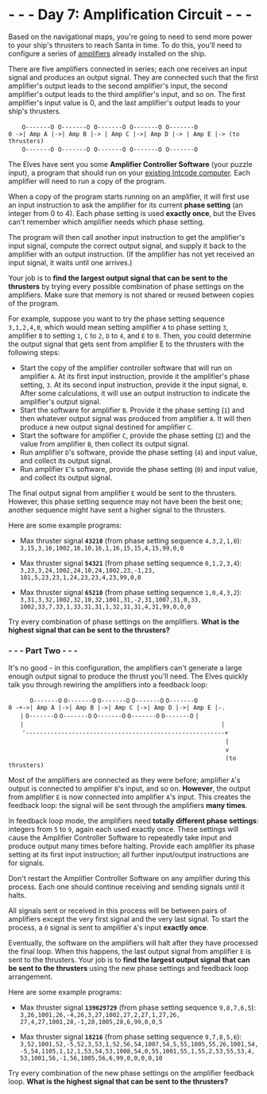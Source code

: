 # - - - Day 7: Amplification Circuit - - -

Based on the navigational maps, you're going to need to send more power to your ship's thrusters to reach Santa in time. To do this, you'll need to configure a series of [amplifiers](https://en.wikipedia.org/wiki/Amplifier) already installed on the ship.

There are five amplifiers connected in series; each one receives an input signal and produces an output signal. They are connected such that the first amplifier's output leads to the second amplifier's input, the second amplifier's output leads to the third amplifier's input, and so on. The first amplifier's input value is 0, and the last amplifier's output leads to your ship's thrusters.

&nbsp;&nbsp;&nbsp;&nbsp;&nbsp;&nbsp;&nbsp;``O-------O``&nbsp;&nbsp;``O-------O``&nbsp;&nbsp;``O-------O``&nbsp;&nbsp;``O-------O``&nbsp;&nbsp;``O-------O``  
``0 ->| Amp A |->| Amp B |-> | Amp C |->| Amp D |-> | Amp E |-> (to thrusters)``  
&nbsp;&nbsp;&nbsp;&nbsp;&nbsp;&nbsp;&nbsp;``O-------O``&nbsp;&nbsp;``O-------O``&nbsp;&nbsp;``O-------O``&nbsp;&nbsp;``O-------O``&nbsp;&nbsp;``O-------O``  

The Elves have sent you some **Amplifier Controller Software** (your puzzle input), a program that should run on your [existing Intcode computer](https://github.com/vincent-vega/adventofcode/tree/master/2019/day_05). Each amplifier will need to run a copy of the program.

When a copy of the program starts running on an amplifier, it will first use an input instruction to ask the amplifier for its current **phase setting** (an integer from 0 to 4). Each phase setting is used **exactly once**, but the Elves can't remember which amplifier needs which phase setting.

The program will then call another input instruction to get the amplifier's input signal, compute the correct output signal, and supply it back to the amplifier with an output instruction. (If the amplifier has not yet received an input signal, it waits until one arrives.)

Your job is to **find the largest output signal that can be sent to the thrusters** by trying every possible combination of phase settings on the amplifiers. Make sure that memory is not shared or reused between copies of the program.

For example, suppose you want to try the phase setting sequence ``3,1,2,4,0``, which would mean setting amplifier ``A`` to phase setting ``3``, amplifier ``B`` to setting ``1``, ``C`` to ``2``, ``D`` to ``4``, and ``E`` to ``0``. Then, you could determine the output signal that gets sent from amplifier E to the thrusters with the following steps:

* Start the copy of the amplifier controller software that will run on amplifier ``A``. At its first input instruction, provide it the amplifier's phase setting, ``3``. At its second input instruction, provide it the input signal, ``0``. After some calculations, it will use an output instruction to indicate the amplifier's output signal.
* Start the software for amplifier ``B``. Provide it the phase setting (``1``) and then whatever output signal was produced from amplifier ``A``. It will then produce a new output signal destined for amplifier ``C``.
* Start the software for amplifier ``C``, provide the phase setting (``2``) and the value from amplifier ``B``, then collect its output signal.
* Run amplifier ``D``'s software, provide the phase setting (``4``) and input value, and collect its output signal.
* Run amplifier ``E``'s software, provide the phase setting (``0``) and input value, and collect its output signal.

The final output signal from amplifier ``E`` would be sent to the thrusters. However, this phase setting sequence may not have been the best one; another sequence might have sent a higher signal to the thrusters.

Here are some example programs:

* Max thruster signal **``43210``** (from phase setting sequence ``4,3,2,1,0``):
  ``3,15,3,16,1002,16,10,16,1,16,15,15,4,15,99,0,0``

* Max thruster signal **``54321``** (from phase setting sequence ``0,1,2,3,4``):
  ``3,23,3,24,1002,24,10,24,1002,23,-1,23,``
  ``101,5,23,23,1,24,23,23,4,23,99,0,0``

* Max thruster signal **``65210``** (from phase setting sequence ``1,0,4,3,2``):
  ``3,31,3,32,1002,32,10,32,1001,31,-2,31,1007,31,0,33,``
  ``1002,33,7,33,1,33,31,31,1,32,31,31,4,31,99,0,0,0``

Try every combination of phase settings on the amplifiers. **What is the highest signal that can be sent to the thrusters?**


### - - - Part Two - - -

It's no good - in this configuration, the amplifiers can't generate a large enough output signal to produce the thrust you'll need. The Elves quickly talk you through rewiring the amplifiers into a feedback loop:

&nbsp;&nbsp;&nbsp;&nbsp;&nbsp;&nbsp;&nbsp;&nbsp;&nbsp;&nbsp;&nbsp;``O-------O``&nbsp;``O-------O``&nbsp;``O-------O``&nbsp;``O-------O``&nbsp;``O-------O``  
``0 -+->| Amp A |->| Amp B |->| Amp C |->| Amp D |->| Amp E |-.``  
&nbsp;&nbsp;&nbsp;&nbsp;&nbsp;&nbsp;``|``&nbsp;``O-------O``&nbsp;``O-------O``&nbsp;``O-------O``&nbsp;``O-------O``&nbsp;``O-------O``&nbsp;``|``  
&nbsp;&nbsp;&nbsp;&nbsp;&nbsp;&nbsp;``|``&nbsp;&nbsp;&nbsp;&nbsp;&nbsp;&nbsp;&nbsp;&nbsp;&nbsp;&nbsp;&nbsp;&nbsp;&nbsp;&nbsp;&nbsp;&nbsp;&nbsp;&nbsp;&nbsp;&nbsp;&nbsp;&nbsp;&nbsp;&nbsp;&nbsp;&nbsp;&nbsp;&nbsp;&nbsp;&nbsp;&nbsp;&nbsp;&nbsp;&nbsp;&nbsp;&nbsp;&nbsp;&nbsp;&nbsp;&nbsp;&nbsp;&nbsp;&nbsp;&nbsp;&nbsp;&nbsp;&nbsp;&nbsp;&nbsp;&nbsp;&nbsp;&nbsp;&nbsp;&nbsp;&nbsp;&nbsp;&nbsp;&nbsp;&nbsp;&nbsp;&nbsp;&nbsp;&nbsp;&nbsp;&nbsp;&nbsp;&nbsp;&nbsp;&nbsp;&nbsp;&nbsp;&nbsp;&nbsp;&nbsp;&nbsp;&nbsp;&nbsp;&nbsp;&nbsp;&nbsp;&nbsp;&nbsp;&nbsp;&nbsp;&nbsp;&nbsp;&nbsp;&nbsp;&nbsp;&nbsp;&nbsp;&nbsp;&nbsp;&nbsp;&nbsp;&nbsp;&nbsp;&nbsp;&nbsp;&nbsp;&nbsp;``|``  
&nbsp;&nbsp;&nbsp;&nbsp;&nbsp;&nbsp;&nbsp;``'--------------------------------------------------------+``  
&nbsp;&nbsp;&nbsp;&nbsp;&nbsp;&nbsp;&nbsp;&nbsp;&nbsp;&nbsp;&nbsp;&nbsp;&nbsp;&nbsp;&nbsp;&nbsp;&nbsp;&nbsp;&nbsp;&nbsp;&nbsp;&nbsp;&nbsp;&nbsp;&nbsp;&nbsp;&nbsp;&nbsp;&nbsp;&nbsp;&nbsp;&nbsp;&nbsp;&nbsp;&nbsp;&nbsp;&nbsp;&nbsp;&nbsp;&nbsp;&nbsp;&nbsp;&nbsp;&nbsp;&nbsp;&nbsp;&nbsp;&nbsp;&nbsp;&nbsp;&nbsp;&nbsp;&nbsp;&nbsp;&nbsp;&nbsp;&nbsp;&nbsp;&nbsp;&nbsp;&nbsp;&nbsp;&nbsp;&nbsp;&nbsp;&nbsp;&nbsp;&nbsp;&nbsp;&nbsp;&nbsp;&nbsp;&nbsp;&nbsp;&nbsp;&nbsp;&nbsp;&nbsp;&nbsp;&nbsp;&nbsp;&nbsp;&nbsp;&nbsp;&nbsp;&nbsp;&nbsp;&nbsp;&nbsp;&nbsp;&nbsp;&nbsp;&nbsp;&nbsp;&nbsp;&nbsp;&nbsp;&nbsp;&nbsp;&nbsp;&nbsp;&nbsp;&nbsp;&nbsp;&nbsp;&nbsp;&nbsp;&nbsp;&nbsp;&nbsp;&nbsp;``|``  
&nbsp;&nbsp;&nbsp;&nbsp;&nbsp;&nbsp;&nbsp;&nbsp;&nbsp;&nbsp;&nbsp;&nbsp;&nbsp;&nbsp;&nbsp;&nbsp;&nbsp;&nbsp;&nbsp;&nbsp;&nbsp;&nbsp;&nbsp;&nbsp;&nbsp;&nbsp;&nbsp;&nbsp;&nbsp;&nbsp;&nbsp;&nbsp;&nbsp;&nbsp;&nbsp;&nbsp;&nbsp;&nbsp;&nbsp;&nbsp;&nbsp;&nbsp;&nbsp;&nbsp;&nbsp;&nbsp;&nbsp;&nbsp;&nbsp;&nbsp;&nbsp;&nbsp;&nbsp;&nbsp;&nbsp;&nbsp;&nbsp;&nbsp;&nbsp;&nbsp;&nbsp;&nbsp;&nbsp;&nbsp;&nbsp;&nbsp;&nbsp;&nbsp;&nbsp;&nbsp;&nbsp;&nbsp;&nbsp;&nbsp;&nbsp;&nbsp;&nbsp;&nbsp;&nbsp;&nbsp;&nbsp;&nbsp;&nbsp;&nbsp;&nbsp;&nbsp;&nbsp;&nbsp;&nbsp;&nbsp;&nbsp;&nbsp;&nbsp;&nbsp;&nbsp;&nbsp;&nbsp;&nbsp;&nbsp;&nbsp;&nbsp;&nbsp;&nbsp;&nbsp;&nbsp;&nbsp;&nbsp;&nbsp;&nbsp;&nbsp;&nbsp;``v``  
&nbsp;&nbsp;&nbsp;&nbsp;&nbsp;&nbsp;&nbsp;&nbsp;&nbsp;&nbsp;&nbsp;&nbsp;&nbsp;&nbsp;&nbsp;&nbsp;&nbsp;&nbsp;&nbsp;&nbsp;&nbsp;&nbsp;&nbsp;&nbsp;&nbsp;&nbsp;&nbsp;&nbsp;&nbsp;&nbsp;&nbsp;&nbsp;&nbsp;&nbsp;&nbsp;&nbsp;&nbsp;&nbsp;&nbsp;&nbsp;&nbsp;&nbsp;&nbsp;&nbsp;&nbsp;&nbsp;&nbsp;&nbsp;&nbsp;&nbsp;&nbsp;&nbsp;&nbsp;&nbsp;&nbsp;&nbsp;&nbsp;&nbsp;&nbsp;&nbsp;&nbsp;&nbsp;&nbsp;&nbsp;&nbsp;&nbsp;&nbsp;&nbsp;&nbsp;&nbsp;&nbsp;&nbsp;&nbsp;&nbsp;&nbsp;&nbsp;&nbsp;&nbsp;&nbsp;&nbsp;&nbsp;&nbsp;&nbsp;&nbsp;&nbsp;&nbsp;&nbsp;&nbsp;&nbsp;&nbsp;&nbsp;&nbsp;&nbsp;&nbsp;&nbsp;&nbsp;&nbsp;&nbsp;&nbsp;&nbsp;&nbsp;&nbsp;&nbsp;&nbsp;&nbsp;&nbsp;&nbsp;&nbsp;&nbsp;&nbsp;&nbsp;``(to thrusters)``  

Most of the amplifiers are connected as they were before; amplifier ``A``'s output is connected to amplifier ``B``'s input, and so on. **However**, the output from amplifier ``E`` is now connected into amplifier ``A``'s input. This creates the feedback loop: the signal will be sent through the amplifiers **many times**.

In feedback loop mode, the amplifiers need **totally different phase settings**: integers from ``5`` to ``9``, again each used exactly once. These settings will cause the Amplifier Controller Software to repeatedly take input and produce output many times before halting. Provide each amplifier its phase setting at its first input instruction; all further input/output instructions are for signals.

Don't restart the Amplifier Controller Software on any amplifier during this process. Each one should continue receiving and sending signals until it halts.

All signals sent or received in this process will be between pairs of amplifiers except the very first signal and the very last signal. To start the process, a ``0`` signal is sent to amplifier ``A``'s input **exactly once**.

Eventually, the software on the amplifiers will halt after they have processed the final loop. When this happens, the last output signal from amplifier ``E`` is sent to the thrusters. Your job is to **find the largest output signal that can be sent to the thrusters** using the new phase settings and feedback loop arrangement.

Here are some example programs:

* Max thruster signal **``139629729``** (from phase setting sequence ``9,8,7,6,5``):
  ``3,26,1001,26,-4,26,3,27,1002,27,2,27,1,27,26,``
  ``27,4,27,1001,28,-1,28,1005,28,6,99,0,0,5``

* Max thruster signal **``18216``** (from phase setting sequence ``9,7,8,5,6``):
  ``3,52,1001,52,-5,52,3,53,1,52,56,54,1007,54,5,55,1005,55,26,1001,54,``
  ``-5,54,1105,1,12,1,53,54,53,1008,54,0,55,1001,55,1,55,2,53,55,53,4,``
  ``53,1001,56,-1,56,1005,56,6,99,0,0,0,0,10``

Try every combination of the new phase settings on the amplifier feedback loop. **What is the highest signal that can be sent to the thrusters?**


